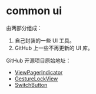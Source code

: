 # common ui

由两部分组成：

1. 自己封装的一些 UI 工具。
2. GitHub 上一些不再更新的 UI 库。

GitHub 开源项目原始地址：

- [ViewPagerIndicator](https://github.com/JakeWharton/ViewPagerIndicator)
- [GestureLockView](https://github.com/sinawangnan7/GestureLockView)
- [SwitchButton](https://github.com/kyleduo/SwitchButton)
